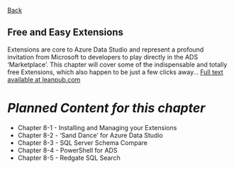 [Back](../readme.md)

## Free and Easy Extensions

Extensions are core to Azure Data Studio and represent a profound invitation from Microsoft to developers to play directly in the ADS ‘Marketplace’. This chapter will cover some of the indispensable and totally free Extensions, which also happen to be just a few clicks away… [Full text available at leanpub.com](https://leanpub.com/hands-on-ads)

# ***Planned Content for this chapter***

- Chapter 8-1 - Installing and Managing your Extensions
- Chapter 8-2 - ‘Sand Dance’ for Azure Data Studio
- Chapter 8-3 - SQL Server Schema Compare
- Chapter 8-4 - PowerShell for ADS
- Chapter 8-5 - Redgate SQL Search